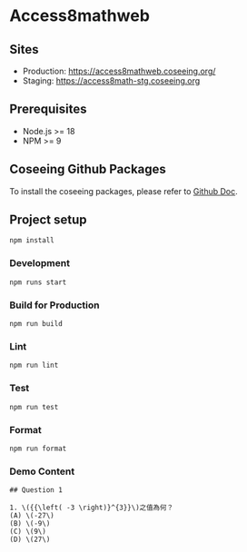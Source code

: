 # Access8mathweb

## Sites

- Production: https://access8mathweb.coseeing.org/
- Staging: https://access8math-stg.coseeing.org

## Prerequisites

- Node.js >= 18
- NPM >= 9

## Coseeing Github Packages

To install the coseeing packages, please refer to [Github Doc](https://docs.github.com/en/packages/working-with-a-github-packages-registry/working-with-the-npm-registry#authenticating-to-github-packages).

## Project setup

```
npm install
```

### Development

```
npm runs start
```

### Build for Production

```
npm run build
```

### Lint

```
npm run lint
```

### Test

```
npm run test
```

### Format

```
npm run format
```

### Demo Content

```
## Question 1

1. \({{\left( -3 \right)}^{3}}\)之值為何？
(A) \(-27\)
(B) \(-9\)
(C) \(9\)
(D) \(27\)
```
